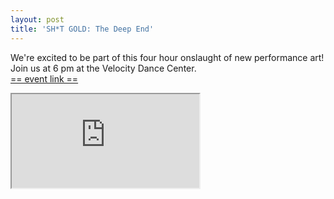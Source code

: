 ```yaml
---
layout: post
title: 'SH*T GOLD: The Deep End'
---
```


We're excited to be part of this four hour onslaught of new performance art! Join us at 6 pm at the Velocity Dance Center.  
[== event link ==](https://www.facebook.com/events/1871496673125591/)

<div class="wide-aspect-ratio">
<iframe src="https://www.youtube.com/embed/xapFjQ_3szY?modestbranding=1&autohide=1&showinfo=0&rel=0" allowfullscreen></iframe>
</div>
